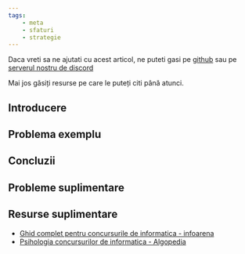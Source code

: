```yaml
---
tags:
    - meta
    - sfaturi
    - strategie
---
```


Daca vreti sa ne ajutati cu acest articol, ne puteti gasi pe [github](https://github.com/roalgo-discord/arhiva-educationala) sau pe [serverul nostru de discord](https://discord.gg/vdDRSmg3fC)

Mai jos găsiți resurse pe care le puteți citi până atunci.

## Introducere

## Problema exemplu

## Concluzii

## Probleme suplimentare

## Resurse suplimentare

* [Ghid complet pentru concursurile de informatica - infoarena](https://www.infoarena.ro/ghid-complet-pentru-concursurile-de-informatica)
* [Psihologia concursurilor de informatica - Algopedia](https://www.algopedia.ro/wiki/index.php/Psihologia_concursurilor_de_informatic%C4%83)